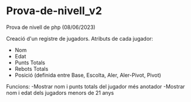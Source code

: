 # Prova-de-nivell_v2
Prova de nivell de php (08/06/2023)

Creació d'un registre de jugadors.
Atributs de cada jugador:
- Nom
- Edat
- Punts Totals
- Rebots Totals
- Posició (definida entre Base, Escolta, Aler, Aler-Pivot, Pivot)

Funcions:
-Mostrar nom i punts totals del jugador més anotador
-Mostrar nom i edat dels jugadors menors de 21 anys
